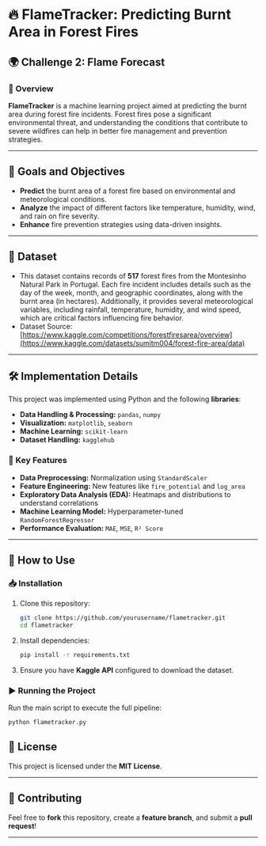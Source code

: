 # 🔥 FlameTracker: Predicting Burnt Area in Forest Fires

## 🌍 Challenge 2: Flame Forecast

### 📌 Overview
**FlameTracker** is a machine learning project aimed at predicting the burnt area during forest fire incidents. Forest fires pose a significant environmental threat, and understanding the conditions that contribute to severe wildfires can help in better fire management and prevention strategies.

---

## 🎯 Goals and Objectives
- **Predict** the burnt area of a forest fire based on environmental and meteorological conditions.
- **Analyze** the impact of different factors like temperature, humidity, wind, and rain on fire severity.
- **Enhance** fire prevention strategies using data-driven insights.

---

## 📂 Dataset
- This dataset contains records of **517** forest fires from the Montesinho Natural Park in Portugal. Each fire incident includes details such as the day of the week, month, and geographic coordinates, along with the burnt area (in hectares). Additionally, it provides several meteorological variables, including rainfall, temperature, humidity, and wind speed, which are critical factors influencing fire behavior.
- Dataset Source: [https://www.kaggle.com/competitions/forestfiresarea/overview](https://www.kaggle.com/datasets/sumitm004/forest-fire-area/data)

---

## 🛠 Implementation Details
This project was implemented using Python and the following **libraries**:
- **Data Handling & Processing:** `pandas`, `numpy`
- **Visualization:** `matplotlib`, `seaborn`
- **Machine Learning:** `scikit-learn`
- **Dataset Handling:** `kagglehub`

### 🔧 Key Features
- **Data Preprocessing:** Normalization using `StandardScaler`
- **Feature Engineering:** New features like `fire_potential` and `log_area`
- **Exploratory Data Analysis (EDA):** Heatmaps and distributions to understand correlations
- **Machine Learning Model:** Hyperparameter-tuned `RandomForestRegressor`
- **Performance Evaluation:** `MAE`, `MSE`, `R² Score`

---

## 🚀 How to Use
### 📥 Installation
1. Clone this repository:
   ```sh
   git clone https://github.com/yourusername/flametracker.git
   cd flametracker
   ```
2. Install dependencies:
   ```sh
   pip install -r requirements.txt
   ```
3. Ensure you have **Kaggle API** configured to download the dataset.

### ▶️ Running the Project
Run the main script to execute the full pipeline:
```sh
python flametracker.py
```


## 📜 License
This project is licensed under the **MIT License**.

---

## 🤝 Contributing
Feel free to **fork** this repository, create a **feature branch**, and submit a **pull request**!

---

